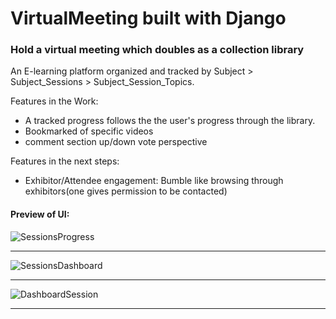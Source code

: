# VirtualMeeting built with Django

<h3>Hold a virtual meeting which doubles as a collection library</h3>

An E-learning platform organized and tracked by Subject > Subject_Sessions > Subject_Session_Topics.

Features in the Work:
 - A tracked progress follows the the user's progress through the library.
 - Bookmarked of specific videos
 - comment section up/down vote perspective
 
Features in the next steps:
  - Exhibitor/Attendee engagement: Bumble like browsing through exhibitors(one gives permission to be contacted)


<h4>Preview of UI:</h4>

![SessionsProgress](https://user-images.githubusercontent.com/16906890/89313276-e87bd480-d63d-11ea-8cbc-1f5e39f3ad09.png)

<hr>

![SessionsDashboard](https://user-images.githubusercontent.com/16906890/89313257-e154c680-d63d-11ea-8418-504970ba2abf.png)

<hr>

![DashboardSession](https://user-images.githubusercontent.com/16906890/89313214-d5690480-d63d-11ea-80b8-4c6654ef0d44.png)


<hr>
